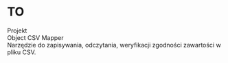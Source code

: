 # TO
Projekt <br />
Object CSV Mapper <br />
Narzędzie do zapisywania, odczytania, weryfikacji zgodności zawartości w pliku CSV. <br />
